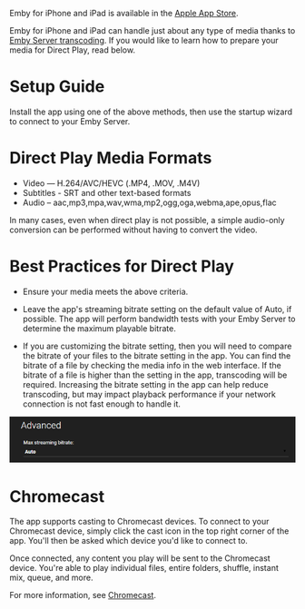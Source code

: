 Emby for iPhone and iPad is available in the [Apple App Store](https://itunes.apple.com/us/app/emby/id992180193?ls=1&mt=8).

Emby for iPhone and iPad can handle just about any type of media thanks to [Emby Server transcoding](Transcoding). If you would like to learn how to prepare your media for Direct Play, read below.

# Setup Guide

Install the app using one of the above methods, then use the startup wizard to connect to your Emby Server.

# Direct Play Media Formats

* Video — H.264/AVC/HEVC (.MP4, .MOV, .M4V)
* Subtitles - SRT and other text-based formats
* Audio – aac,mp3,mpa,wav,wma,mp2,ogg,oga,webma,ape,opus,flac

In many cases, even when direct play is not possible, a simple audio-only conversion can be performed without having to convert the video. 

# Best Practices for Direct Play

* Ensure your media meets the above criteria.

* Leave the app's streaming bitrate setting on the default value of Auto, if possible. The app will perform bandwidth tests with your Emby Server to determine the maximum playable bitrate.

* If you are customizing the bitrate setting, then you will need to compare the bitrate of your files to the bitrate setting in the app. You can find the bitrate of a file by checking the media info in the web interface. If the bitrate of a file is higher than the setting in the app, transcoding will be required. Increasing the bitrate setting in the app can help reduce transcoding, but may impact playback performance if your network connection is not fast enough to handle it.

![](images/apps/webbitrate.png)

# Chromecast

The app supports casting to Chromecast devices. To connect to your Chromecast device, simply click the cast icon in the top right corner of the app. You'll then be asked which device you'd like to connect to.

Once connected, any content you play will be sent to the Chromecast device. You're able to play individual files, entire folders, shuffle, instant mix, queue, and more.

For more information, see [Chromecast](Chromecast).